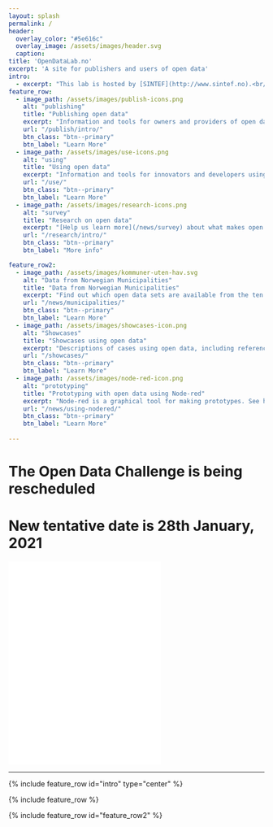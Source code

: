 ```yaml
---
layout: splash
permalink: /
header:
  overlay_color: "#5e616c"
  overlay_image: /assets/images/header.svg
  caption:
title: 'OpenDataLab.no'
excerpt: 'A site for publishers and users of open data'
intro: 
  - excerpt: "This lab is hosted by [SINTEF](http://www.sintef.no).<br/>The purpose of the lab is to experiment with support and tools for overcoming barriers to publication and use of open data. We would like to test the lab in collaboration with hackatons and other initiatives for use of (open) data."
feature_row:
  - image_path: /assets/images/publish-icons.png
    alt: "publishing"
    title: "Publishing open data"
    excerpt: "Information and tools for owners and providers of open data."
    url: "/publish/intro/"
    btn_class: "btn--primary"
    btn_label: "Learn More"
  - image_path: /assets/images/use-icons.png
    alt: "using"
    title: "Using open data"
    excerpt: "Information and tools for innovators and developers using open data."
    url: "/use/"
    btn_class: "btn--primary"
    btn_label: "Learn More"
  - image_path: /assets/images/research-icons.png
    alt: "survey"
    title: "Research on open data"
    excerpt: "[Help us learn more](/news/survey) about what makes open data easy or difficult to use, and learn more about our research."
    url: "/research/intro/"
    btn_class: "btn--primary"
    btn_label: "More info"

feature_row2:
  - image_path: /assets/images/kommuner-uten-hav.svg
    alt: "Data from Norwegian Municipalities"
    title: "Data from Norwegian Municipalities"
    excerpt: "Find out which open data sets are available from the ten municipalities in Norway with the highest population."
    url: "/news/municipalities/"
    btn_class: "btn--primary"
    btn_label: "Learn More"
  - image_path: /assets/images/showcases-icon.png
    alt: "Showcases"
    title: "Showcases using open data"
    excerpt: "Descriptions of cases using open data, including references to the data used and links open source repositories."
    url: "/showcases/"
    btn_class: "btn--primary"
    btn_label: "Learn More"
  - image_path: /assets/images/node-red-icon.png
    alt: "prototyping"
    title: "Prototyping with open data using Node-red"
    excerpt: "Node-red is a graphical tool for making prototypes. See how you can use the tool to connect to SBanken and more."
    url: "/news/using-nodered/"
    btn_class: "btn--primary"
    btn_label: "Learn More"
    
---
```


# The Open Data Challenge is being rescheduled
# New tentative date is 28th January, 2021
<embed src="/assets/images/OpenDataChallenge2020.pdf" height="400" type="application/pdf" />

----

{% include feature_row id="intro" type="center" %}

{% include feature_row %}

{% include feature_row id="feature_row2" %}